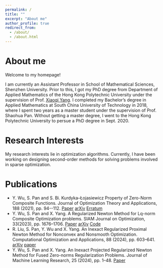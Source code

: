 ```yaml
---
permalink: /
title: ""
excerpt: "About me"
author_profile: true
redirect_from: 
  - /about/
  - /about.html
---
```


About me
======
Welcome to my homepage! 

I am currently an Assistant Professor in School of Mathematical Sciences, Shenzhen University. Prior to this, I got my PhD degree from Department of Applied Mathematics of the Hong Kong Polytechnic University under the supervision of Prof. [Xiaoqi Yang](https://www.polyu.edu.hk/ama/profile/xqyang/). I completed my Bachelor’s degree in Applied Mathematics at South China University of Technology in 2018, where I spent two years as a master student under the supervision of Prof. Shaohua Pan. Without getting a master degree, I went to the Hong Kong Polytechnic University to persue a PhD degree in Sept. 2020.

Research Interests
======
My research interests lie in optimization algorithms. Currently, I have been working on designing second-order methods for solving problems involved in sparse optimization.

Publications
======
* Y. Wu, S. Pan and S. Bi. Kurdyka–Łojasiewicz Property of Zero-Norm Composite Functions. Journal of Optimization Theory and Applications, 188 (2021), pp. 94--112. [Paper](https://link.springer.com/article/10.1007/s10957-020-01779-7) [arXiv](https://arxiv.org/abs/1811.04371) [Erratum](https://link.springer.com/article/10.1007/s10957-021-01855-6)
* Y. Wu, S. Pan and X. Yang. A Regularized Newton Method for Lq-norm Composite Optimization problems. SIAM Journal on Optimization, 33(2023), pp. 1676–1706. [Paper](https://epubs.siam.org/doi/full/10.1137/22M1482822) [arXiv](https://arxiv.org/abs/2203.02957) [Code](https://github.com/YuqiaWU/HpgSRN)
* R. Liu, S. Pan, Y. Wu and X. Yang. An Inexact Regularized Proximal Newton Method for Nonconvex and Nonsmooth Optimization. Computational Optimization and Applications, 88 (2024), pp. 603–641. [arXiv](https://arxiv.org/abs/2209.09119) [paper](https://link.springer.com/article/10.1007/s10589-024-00560-0)
* Y. Wu, S. Pan and X. Yang. An Inexact Projected Regularized Newton Method for Fused Zero-norms Regularization Problems. Journal of Machine Learning Research, 25 (2024), pp. 1–48. [Paper](https://www.jmlr.org/papers/v25/23-1700.html)
 
<!-- Map section, hidden by default -->
<div id="map-container" style="display: none;">
    <a href="https://mapmyvisitors.com/web/1bvhl"  title="Visit tracker">
        <img src="https://mapmyvisitors.com/map.png?d=RTxUY1WyblsCPz6_8IRG_0FEXkP0Xb9mQT0OgDFGfB0&cl=ffffff" alt="Map Tracker" />
    </a>
</div>

<script>
    // Allow you to toggle the visibility of the map by pressing "Ctrl + M"
    document.addEventListener('keydown', function(event) {
        if (event.ctrlKey && event.key === 'm') {
            const mapContainer = document.getElementById('map-container');
            if (mapContainer.style.display === 'none') {
                mapContainer.style.display = 'block';
            } else {
                mapContainer.style.display = 'none';
            }
        }
    });
</script>
